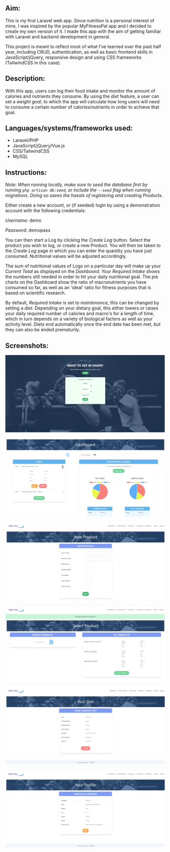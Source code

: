 ## Aim: ##

This is my first Laravel web app. Since nutrition is a personal interest of mine, I was inspired by the popular MyFitnessPal app and I decided to create my own version of it.
I made this app with the aim of getting familiar with Laravel and backend development in general.

This project is meant to reflect most of what I've learned over the past half year, including CRUD, authentication, as well as basic frontend skills in JavaScript/jQuery, responsive design and using CSS frameworks (TailwindCSS in this case).




## Description: ##

With this app, users can log their food intake and monitor the amount of calories and nutrients they consume.
By using the *diet* feature, a user can set a *weight goal*, to which the app will calculate how long users will need to consume a certain number of calories/nutrients in order to achieve that goal.




## Languages/systems/frameworks used: ##

- Laravel/PHP
- JavaScript/jQuery/Vue.js
- CSS/TailwindCSS
- MySQL




## Instructions: ##

*Note: When running locally, make sure to seed the database first by running `php artisan db:seed`, or include the `--seed` flag when running migrations. Doing so saves the hassle of registering and creating Products.*

Either create a new account, or (if seeded) login by using a demonstration account with the following credentials:

*Username*: demo

*Password*: demopass

You can then start a Log by clicking the *Create Log* button.
Select the product you wish to log, or create a new Product.
You will then be taken to the *Create Log* page in which you can enter the quantity you have just consumed. Nutritional values will be adjusted accordingly.

The sum of nutritional values of Logs on a particular day will make up your *Current Total* as displayed on the *Dashboard*.
Your *Required Intake* shows the numbers still needed in order to hit your daily nutritional goal.
The pie charts on the Dashboard show the ratio of macronutrients you have consumed so far, as well as an 'ideal' ratio for fitness purposes that is based on scientific research.

By default, *Required Intake* is set to *maintenance*, this can be changed by setting a *diet*.
Depending on your dietary goal, this either lowers or raises your daily required number of calories and macro's for a length of time, which in turn depends on a variety of biological factors as well as your activity level.
Diets end automatically once the end date has been met, but they can also be ended prematurily.




## Screenshots: ##

![Alt text](/screenshots/newyou0.jpg?raw=true "preview")

![Alt text](/screenshots/newyou1.jpg?raw=true "preview")

![Alt text](/screenshots/newyou2.jpg?raw=true "preview")

![Alt text](/screenshots/newyou3.jpg?raw=true "preview")

![Alt text](/screenshots/newyou4.jpg?raw=true "preview")

![Alt text](/screenshots/newyou5.jpg?raw=true "preview")
